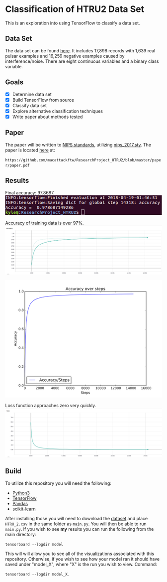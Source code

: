 # Classification of HTRU2 Data Set
This is an exploration into using TensorFlow to classify a data set.

## Data Set
The data set can be found [here](https://archive.ics.uci.edu/ml/datasets/HTRU2 "UCI Machine Learning Repository"). 
It includes 17,898 records with 1,639 real pulsar examples and 16,259 negative examples caused by interference/noise.
There are eight continuous variables and a binary class variable.

## Goals
- [x] Determine data set
- [x] Build TensorFlow from source
- [x] Classify data set
- [x] Explore alternative classification techniques
- [x] Write paper about methods tested

## Paper
The paper will be written to [NIPS standards](https://nips.cc/Conferences/2017/PaperInformation/StyleFiles), utilizing [nips_2017.sty](https://media.nips.cc/Conferences/NIPS2017/Styles/nips_2017.sty). The paper is located [here](https://github.com/macattackftw/ResearchProject_HTRU2/blob/master/paper/paper.pdf) at:

`https://github.com/macattackftw/ResearchProject_HTRU2/blob/master/paper/paper.pdf`


## Results
Final accuracy: 97.8687.  
![Accuracy averaged over 20 runs](paper/images/accuracy_percent_small.png "Average accuracy")

Accuracy of training data is over 97%.  
![Accuracy over training data](paper/images/Accuracy_smoothed.png "Training accuracy, smoothed")


![Accuracy over training data](paper/images/Accuracy.svg "Training accuracy")


Loss function approaches zero very quickly.  
![Loss while training data](paper/images/Loss_smoothed.png "Loss Progression")

## Build
To utilize this repository you will need the following:
- [Python3](https://www.python.org/download/releases/3.0/)
- [TensorFlow](https://www.tensorflow.org/)
- [Pandas](http://pandas.pydata.org/)
- [scikit-learn](http://scikit-learn.org/stable/)

After installing those you will need to download the [dataset](https://archive.ics.uci.edu/ml/machine-learning-databases/00372/HTRU2.zip) and place `HTRU_2.csv` in the same folder 
as `main.py`. You will then be able to run `main.py`. If you wish to see **my** results 
you can run the following from the main directory: 

`tensorboard --logdir model` 

This will will allow you to see all of the visualizations associated with this repository. 
Otherwise, if you wish to see how your model ran it should have saved under "model_X", 
where "X" is the run you wish to view. Command: 

`tensorboard --logdir model_X`.
